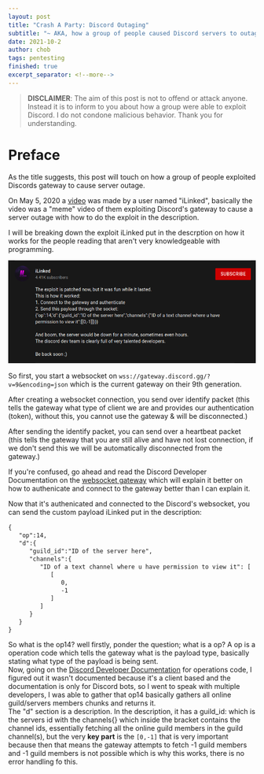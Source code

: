 ```yaml
---
layout: post
title: "Crash A Party: Discord Outaging"
subtitle: "~ AKA, how a group of people caused Discord servers to outage ~"
date: 2021-10-2
author: chob
tags: pentesting
finished: true
excerpt_separator: <!--more-->
---
```


> **DISCLAIMER**: The aim of this post is not to offend or attack anyone. Instead it is to inform to you about how a group were able to exploit Discord. I do not condone malicious behavior. Thank you for understanding.

# Preface
As the title suggests, this post will touch on how a group of people exploited Discords gateway to cause server outage. <!--more--> <br>

On May 5, 2020 a [video](https://www.youtube.com/watch?v=GA-tnZ8wlbY) was made by a user named "iLinked", basically the video was a "meme" video of them exploiting Discord's gateway to cause a server outage with how to do the exploit in the description.

I will be breaking down the exploit iLinked put in the descrption on how it works for the people reading that aren't very knowledgeable with programming.

<a href="/img/Crash-A-Party:-Discord-Outaging/w.png" target="_blank"><img class="centerImgMedium" src="/img/Crash-A-Party:-Discord-Outaging/w.png"></a> <br>

So first, you start a websocket on `wss://gateway.discord.gg/?v=9&encoding=json` which is the current gateway on their 9th generation. <br>

After creating a websocket connection, you send over identify packet (this tells the gateway what type of client we are and provides our authentication (token), without this, you cannot use the gateway & will be disconnected.) <br>

After sending the identify packet, you can send over a heartbeat packet (this tells the gateway that you are still alive and have not lost connection, if we don't send this we will be automatically disconnected from the gateway.) <br>

If you're confused, go ahead and read the Discord Developer Documentation on the [websocket gateway](https://discord.com/developers/docs/topics/gateway) which will explain it better on how to authenicate and connect to the gateway better than I can explain it. <br>

Now that it's authenicated and connected to the Discord's websocket, you can send the custom payload iLinked put in the description: <br>
```
{
   "op":14,
   "d":{
      "guild_id":"ID of the server here",
      "channels":{
         "ID of a text channel where u have permission to view it": [
            [
               0,
               -1
            ]
         ]
      }
   }
}
```
So what is the op14? well firstly, ponder the question; what is a op? A op is a operation code which tells the gateway what is the payload type, basically stating what type of the payload is being sent. <br>
Now, going on the [Discord Developer Documentation](https://discord.com/developers/docs/topics/opcodes-and-status-codes#gateway-opcodes) for operations code, I figured out it wasn't documented because it's a client based and the documentation is only for Discord bots, so I went to speak with multiple developers, I was able to gather that op14 basically gathers all online guild/servers members chunks and returns it. <br>
The "d" section is a description. In the description, it has a guild_id: which is the servers id with the channels{} which inside the bracket contains the channel ids, essentially fetching all the online guild members in the guild channel(s), but the very **key part** is the `[0,-1]` that is very important because then that means the gateway attempts to fetch -1 guild members and -1 guild members is not possible which is why this works, there is no error handling fo this. <br>

